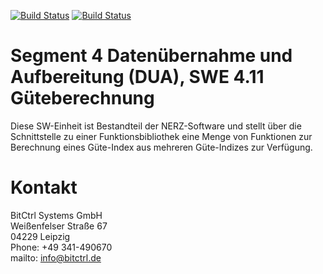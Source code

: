 [![Build Status](https://travis-ci.org/bitctrl/de.bsvrz.dua.guete.svg?branch=master)](https://travis-ci.org/bitctrl/de.bsvrz.dua.guete)
[![Build Status](https://api.bintray.com/packages/bitctrl/maven/de.bsvrz.dua.guete/images/download.svg)](https://bintray.com/bitctrl/maven/de.bsvrz.dua.guete)


# Segment 4 Datenübernahme und Aufbereitung (DUA), SWE 4.11 Güteberechnung

Diese SW-Einheit ist Bestandteil der NERZ-Software und stellt über die Schnittstelle 
zu einer Funktionsbibliothek eine Menge von Funktionen zur Berechnung eines Güte-Index 
aus mehreren Güte-Indizes zur Verfügung.

# Kontakt

BitCtrl Systems GmbH  
Weißenfelser Straße 67  
04229 Leipzig  
Phone: +49 341-490670  
mailto: info@bitctrl.de

